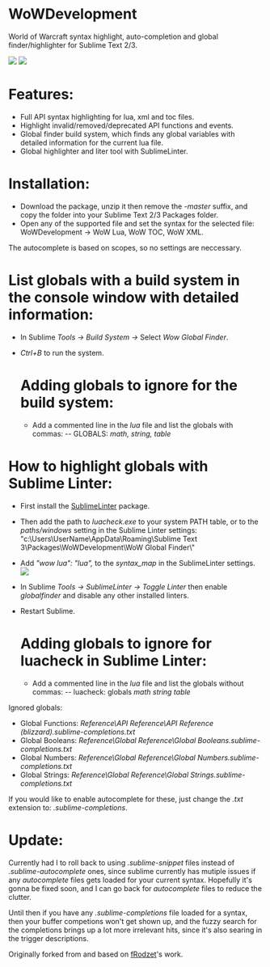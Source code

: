 # WoWDevelopment
World of Warcraft syntax highlight, auto-completion and global finder/highlighter for Sublime Text 2/3.

![](http://i.imgur.com/UyQqaab.png)
![](https://i.imgur.com/hNLXunH.png)

# Features:

* Full API syntax highlighting for lua, xml and toc files.
* Highlight invalid/removed/deprecated API functions and events.
* Global finder build system, which finds any global variables with detailed information for the current lua file.
* Global highlighter and liter tool with SublimeLinter.

# Installation:
* Download the package, unzip it then remove the *-master* suffix, and copy the folder into your Sublime Text 2/3 Packages folder.
* Open any of the supported file and set the syntax for the selected file: WoWDevelopment -> WoW Lua, WoW TOC, WoW XML.

The autocomplete is based on scopes, so no settings are neccessary.

# List globals with a build system in the console window with detailed information:
* In Sublime *Tools -> Build System ->* Select *Wow Global Finder*.
* *Ctrl+B* to run the system.

  # Adding globals to ignore for the build system:
  * Add a commented line in the *lua* file and list the globals with commas: -- GLOBALS: *math, string, table*

# How to highlight globals with Sublime Linter:
* First install the [SublimeLinter](https://packagecontrol.io/packages/SublimeLinter) package.
* Then add the path to *luacheck.exe* to your system PATH table, or to the *paths/windows* setting in the Sublime Linter settings:
"c:\\Users\\UserName\\AppData\\Roaming\\Sublime Text 3\\Packages\\WoWDevelopment\\WoW Global Finder\\"
* Add *"wow lua": "lua",* to the *syntax_map* in the SublimeLinter settings.
![](http://i.imgur.com/Caqp3Aj.png)
* In Sublime *Tools -> SublimeLinter -> Toggle Linter* then enable *globalfinder* and disable any other installed linters.
* Restart Sublime.

  # Adding globals to ignore for luacheck in Sublime Linter:
  * Add a commented line in the *lua* file and list the globals without commas: -- luacheck: globals *math string table*

Ignored globals:
* Global Functions: *Reference\API Reference\API Reference (blizzard).sublime-completions.txt*
* Global Booleans: *Reference\Global Reference\Global Booleans.sublime-completions.txt*
* Global Numbers: *Reference\Global Reference\Global Numbers.sublime-completions.txt*
* Global Strings: *Reference\Global Reference\Global Strings.sublime-completions.txt*

If you would like to enable autocomplete for these, just change the *.txt* extension to: *.sublime-completions*.

# Update:
Currently had I to roll back to using *.sublime-snippet* files instead of *.sublime-autocomplete* ones, since sublime currently has mutiple issues if any *autocomplete* files gets loaded for your current syntax. Hopefully it's gonna be fixed soon, and I can go back for *autocomplete* files to reduce the clutter.

Until then if you have any *.sublime-completions* file loaded for a syntax, then your buffer competions won't get shown up, and the fuzzy search for the completions brings up a lot more irrelevant hits, since it's also searing in the trigger descriptions.

Originally forked from and based on [fRodzet](https://github.com/frodzet/SublimeWoWDevelopment)'s work.
